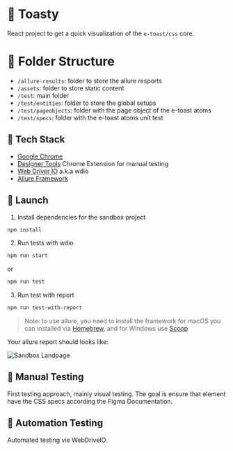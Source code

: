 # 🧸 Toasty

React project to get a quick visualization of the `e-toast/css` core.

# 📁 Folder Structure

- `/allure-results`: folder to store the allure resports
- `/assets`: folder to store static content
- `/test`: main folder
- `/test/entities`: folder to store the global setups
- `/test/pageobjects`: folder with the page object of the e-toast atoms
- `/test/specs`: folder with the e-toast atoms unit test


## 🧰 Tech Stack
- [Google Chrome](https://www.google.com/chrome/)
- [Designer Tools](https://chrome.google.com/webstore/detail/designer-tools/jiiidpmjdakhbgkbdchmhmnfbdebfnhp?hl=en) Chrome Extension for manual testing
- [Web Driver IO](https://webdriver.io) a.k.a wdio
- [Allure Framework](https://webdriver.io)

## 🚀 Launch

1. Install dependencies for the sandbox project

```zsh
npm install
```

2. Run tests with wdio

```zsh
npm run start
```

or

```zsh
npm run test
```


3. Run test with report

```zsh
npm run test-with-report
```

> Note: to use allure, you need to install the framework for macOS you can installed via [Homebrew](https://brew.sh), and for Windows use [Scoop](http://scoop.sh)

Your allure report should looks like:

![Sandbox Landpage](./src/assets/sandbox-landpage.png "Sandbox landpage")

## 🤏 Manual Testing

First testing approach, mainly visual testing. The goal is ensure that element have the CSS specs according the Figma Documentation.

## 🤖 Automation Testing

Automated testing vie WebDriveIO.